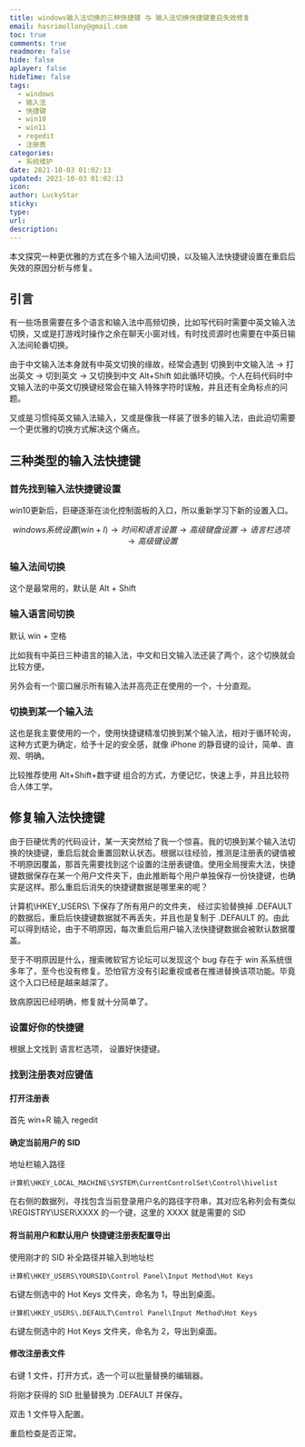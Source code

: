 ```yaml
---
title: windows输入法切换的三种快捷键 与 输入法切换快捷键重启失效修复
email: hasrimollony@gmail.com
toc: true
comments: true
readmore: false
hide: false
aplayer: false
hideTime: false
tags:
  - windows
  - 输入法
  - 快捷键
  - win10
  - win11
  - regedit
  - 注册表
categories:
  - 系统维护
date: 2021-10-03 01:02:13
updated: 2021-10-03 01:02:13
icon:
author: LuckyStar
sticky:
type:
url:
description:
---
```


本文探究一种更优雅的方式在多个输入法间切换，以及输入法快捷键设置在重启后失效的原因分析与修复。

<!-- more -->

## 引言

有一些场景需要在多个语言和输入法中高频切换，比如写代码时需要中英文输入法切换，又或是打游戏时操作之余在聊天小窗对线，有时找资源时也需要在中英日输入法间轮番切换。

由于中文输入法本身就有中英文切换的缘故，经常会遇到 切换到中文输入法 -> 打出英文 -> 切到英文 -> 又切换到中文 Alt+Shift 如此循环切换。个人在码代码时中文输入法的中英文切换键经常会在输入特殊字符时误触，并且还有全角标点的问题。

又或是习惯纯英文输入法输入，又或是像我一样装了很多的输入法，由此迫切需要一个更优雅的切换方式解决这个痛点。

## 三种类型的输入法快捷键

### 首先找到输入法快捷键设置

win10更新后，巨硬逐渐在淡化控制面板的入口，所以重新学习下新的设置入口。

$$
windows系统设置(win+I) → 时间和语言设置 → 高级键盘设置 → 语言栏选项 → 高级键设置
$$

### 输入法间切换

这个是最常用的，默认是 Alt + Shift

### 输入语言间切换

默认 win + 空格

比如我有中英日三种语言的输入法，中文和日文输入法还装了两个，这个切换就会比较方便。

另外会有一个窗口展示所有输入法并高亮正在使用的一个，十分直观。

### 切换到某一个输入法

这也是我主要使用的一个，使用快捷键精准切换到某个输入法，相对于循环轮询，这种方式更为确定，给予十足的安全感，就像 iPhone 的静音键的设计，简单、直观、明确。

比较推荐使用 Alt+Shift+数字键 组合的方式，方便记忆，快速上手，并且比较符合人体工学。

## 修复输入法快捷键

由于巨硬优秀的代码设计，某一天突然给了我一个惊喜。我的切换到某个输入法切换的快捷键，重启后就会重置回默认状态。根据以往经验，推测是注册表的键值被不明原因覆盖，那首先需要找到这个设置的注册表键值。使用全局搜索大法，快捷键数据保存在某一个用户文件夹下，由此推断每个用户单独保存一份快捷键，也确实是这样。那么重启后消失的快捷键数据是哪里来的呢？

计算机\HKEY_USERS\ 下保存了所有用户的文件夹， 经过实验替换掉 .DEFAULT 的数据后，重启后快捷键数据就不再丢失，并且也是复制于 .DEFAULT 的。由此可以得到结论，由于不明原因，每次重启后用户输入法快捷键数据会被默认数据覆盖。

至于不明原因是什么，搜索微软官方论坛可以发现这个 bug 存在于 win 系系统很多年了，至今也没有修复。恐怕官方没有引起重视或者在推进替换该项功能。毕竟这个入口已经是越来越深了。

致病原因已经明确，修复就十分简单了。

### 设置好你的快捷键

根据上文找到 语言栏选项， 设置好快捷键。 

### 找到注册表对应键值

#### 打开注册表

首先 win+R 输入 regedit 

#### 确定当前用户的 SID

地址栏输入路径

`计算机\HKEY_LOCAL_MACHINE\SYSTEM\CurrentControlSet\Control\hivelist`

在右侧的数据列，寻找包含当前登录用户名的路径字符串，其对应名称列会有类似 \REGISTRY\USER\XXXX 的一个键，这里的 XXXX 就是需要的 SID

#### 将当前用户和默认用户 快捷键注册表配置导出

使用刚才的 SID 补全路径并输入到地址栏

`计算机\HKEY_USERS\YOURSID\Control Panel\Input Method\Hot Keys`

右键左侧选中的 Hot Keys 文件夹，命名为 1，导出到桌面。



`计算机\HKEY_USERS\.DEFAULT\Control Panel\Input Method\Hot Keys`

右键左侧选中的 Hot Keys 文件夹，命名为 2，导出到桌面。

#### 修改注册表文件

右键 1 文件，打开方式，选一个可以批量替换的编辑器。

将刚才获得的 SID 批量替换为 .DEFAULT 并保存。

双击 1 文件导入配置。

重启检查是否正常。


